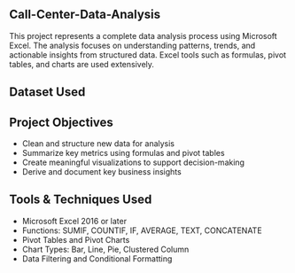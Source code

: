 ## Call-Center-Data-Analysis
This project represents a complete data analysis process using Microsoft Excel. The analysis focuses on understanding patterns, trends, and actionable insights from structured data. Excel tools such as formulas, pivot tables, and charts are used extensively.
## Dataset Used

## Project Objectives
- Clean and structure new data for analysis
- Summarize key metrics using formulas and pivot tables
- Create meaningful visualizations to support decision-making
- Derive and document key business insights
## Tools & Techniques Used
- Microsoft Excel 2016 or later
- Functions: SUMIF, COUNTIF, IF, AVERAGE, TEXT, CONCATENATE
- Pivot Tables and Pivot Charts
- Chart Types: Bar, Line, Pie, Clustered Column
- Data Filtering and Conditional Formatting


